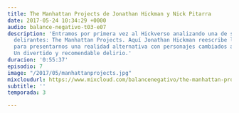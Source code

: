 ```yaml
---
title: The Manhattan Projects de Jonathan Hickman y Nick Pitarra
date: 2017-05-24 10:34:29 +0000
audio: balance-negativo-t03-e07
description: 'Entramos por primera vez al Hickverso analizando una de sus obras más
  delirantes: The Manhattan Projects. Aquí Jonathan Hickman reescribe la Historia
  para presentarnos una realidad alternativa con personajes cambiados a cómo los conocemos.
  Un divertido y recomendable delirio.'
duracion: '0:55:37'
episodio: 7
image: "/2017/05/manhattanprojects.jpg"
mixcloudurl: https://www.mixcloud.com/balancenegativo/the-manhattan-projects-de-jonathan-hickman-y-nick-pitarra/
subtitle: ''
temporada: 3

---
```

